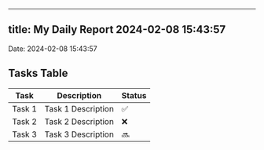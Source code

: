 
---
title: My Daily Report 2024-02-08 15:43:57
---

Date: 2024-02-08 15:43:57

## Tasks Table

| Task | Description | Status |
|------|-------------|--------|
| Task 1 | Task 1 Description | ✅ |
| Task 2 | Task 2 Description | ❌ |
| Task 3 | Task 3 Description | 🔜 |

